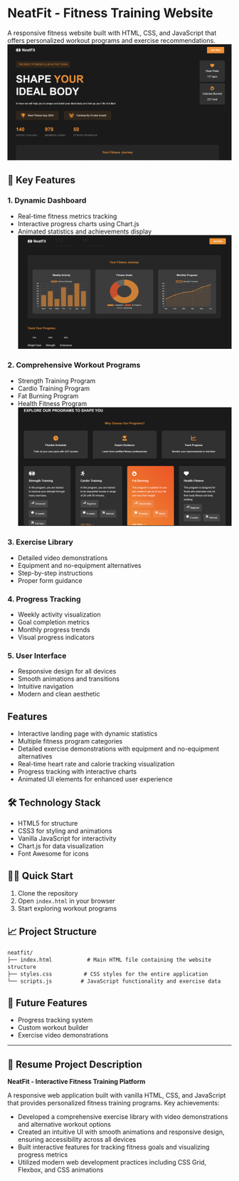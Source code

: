 # NeatFit - Fitness Training Website

A responsive fitness website built with HTML, CSS, and JavaScript that offers personalized workout programs and exercise recommendations.
![alt text](image.png)
## 🚀 Key Features
### 1. Dynamic Dashboard
- Real-time fitness metrics tracking
- Interactive progress charts using Chart.js
- Animated statistics and achievements display
![alt text](image-1.png)
### 2. Comprehensive Workout Programs
- Strength Training Program
- Cardio Training Program
- Fat Burning Program
- Health Fitness Program
![alt text](image-2.png)
### 3. Exercise Library
- Detailed video demonstrations
- Equipment and no-equipment alternatives
- Step-by-step instructions
- Proper form guidance

### 4. Progress Tracking
- Weekly activity visualization
- Goal completion metrics
- Monthly progress trends
- Visual progress indicators

### 5. User Interface
- Responsive design for all devices
- Smooth animations and transitions
- Intuitive navigation
- Modern and clean aesthetic


## Features
- Interactive landing page with dynamic statistics
- Multiple fitness program categories
- Detailed exercise demonstrations with equipment and no-equipment alternatives
- Real-time heart rate and calorie tracking visualization
- Progress tracking with interactive charts
- Animated UI elements for enhanced user experience

## 🛠️ Technology Stack
- HTML5 for structure
- CSS3 for styling and animations
- Vanilla JavaScript for interactivity
- Chart.js for data visualization
- Font Awesome for icons

## 🏃‍♂️ Quick Start
1. Clone the repository
2. Open `index.html` in your browser
3. Start exploring workout programs

## 📈 Project Structure
```
neatfit/
├── index.html           # Main HTML file containing the website structure
├── styles.css          # CSS styles for the entire application
└── scripts.js         # JavaScript functionality and exercise data
```

## 🎯 Future Features
- Progress tracking system
- Custom workout builder
- Exercise video demonstrations

---

## 📝 Resume Project Description

**NeatFit - Interactive Fitness Training Platform**

A responsive web application built with vanilla HTML, CSS, and JavaScript that provides personalized fitness training programs. Key achievements:

- Developed a comprehensive exercise library with video demonstrations and alternative workout options
- Created an intuitive UI with smooth animations and responsive design, ensuring accessibility across all devices
- Built interactive features for tracking fitness goals and visualizing progress metrics
- Utilized modern web development practices including CSS Grid, Flexbox, and CSS animations

